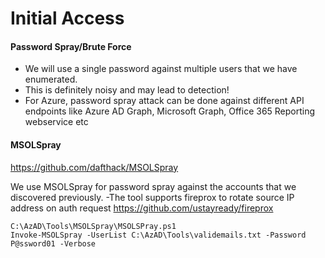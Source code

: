 # Initial Access
#### Password Spray/Brute Force
- We will use a single password against multiple users that we have enumerated.
- This is definitely noisy and may lead to detection!
- For Azure, password spray attack can be done against different API endpoints like Azure AD Graph, Microsoft Graph, Office 365 Reporting webservice etc


#### MSOLSpray 
https://github.com/dafthack/MSOLSpray

We use MSOLSpray for password spray against the accounts that we discovered previously.
-The tool supports fireprox to rotate source IP address on auth request https://github.com/ustayready/fireprox

```
C:\AzAD\Tools\MSOLSpray\MSOLSPray.ps1
Invoke-MSOLSpray -UserList C:\AzAD\Tools\validemails.txt -Password P@ssword01 -Verbose
```
